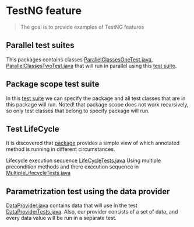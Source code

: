 # TestNG feature

> The goal is to provide examples of TestNG features

## Parallel test suites

This packages contains
classes [ParallelClassesOneTest.java](src/test/java/com/skryl/edu/pkg1/ParallelClassesOneTest.java),
[ParallelClassesTwoTest.java](src/test/java/com/skryl/edu/pkg2/ParallelClassesTwoTest.java) that will run in parallel
using this [test suite](src/test/resources/parallel-test-classes-suite.xml).

## Package scope test suite

In this [test suite](src/test/resources/package-scope-test-suite.xml) we can specify the package and all test classes
that are in this package will run. Noted! that package scope does not work recursively, so only test classes that belong
to specify package will run.

## Test LifeCycle

It is discovered that [package](src/test/java/com/skryl/edu/lifecycles) provides a simple view of which annotated method
is running in different circumstances.

Lifecycle execution sequence [LifeCycleTests.java](src/test/java/com/skryl/edu/lifecycles/LifeCycleTests.java)
Using multiple precondition methods and there execution sequence
in [MultipleLifecycleTests.java](src/test/java/com/skryl/edu/lifecycles/MultipleLifecycleTests.java)

## Parametrization test using the data provider

[DataProvider.java](src/test/java/com/skryl/edu/dataprovider/DataProvider.java) contains data that will use in the
test [DataProviderTests.java](src/test/java/com/skryl/edu/dataprovider/DataProviderTests.java).
Also, our provider consists of a set of data, and every data value will be run in a separate test.